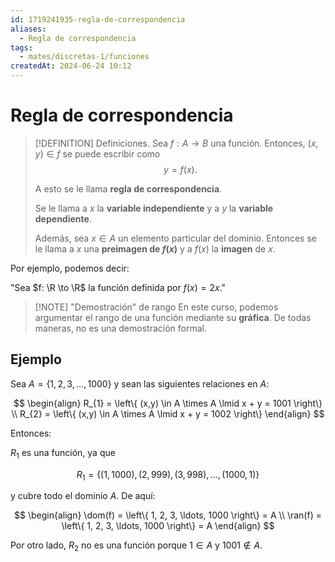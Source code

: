 ```yaml
---
id: 1719241935-regla-de-correspondencia
aliases:
  - Regla de correspondencia
tags:
  - mates/discretas-1/funciones
createdAt: 2024-06-24 10:12
---
```


# Regla de correspondencia

> [!DEFINITION] Definiciones.
> Sea $f: A \to B$ una función. Entonces, $(x,y) \in f$ se puede escribir como
> $$
> y = f(x)
> .$$
> 
> A esto se le llama **regla de correspondencia**.
> 
> Se le llama a $x$ la **variable independiente** y a $y$ la **variable dependiente**.
> 
> Además, sea $x \in A$ un elemento particular del dominio. Entonces se le llama a $x$ una **preimagen de $f(x)$** y a $f(x)$ la **imagen** de $x$.

Por ejemplo, podemos decir:

"Sea $f: \R \to \R$ la función definida por $f(x) = 2x$."

> [!NOTE] "Demostración" de rango
> En este curso, podemos argumentar el rango de una función mediante su **gráfica**. De todas maneras, no es una demostración formal.

## Ejemplo

Sea $A = \left\{ 1, 2, 3, \ldots, 1000 \right\}$ y sean las siguientes relaciones en $A$:

$$
\begin{align}
R_{1} = \left\{ (x,y) \in A \times A \lmid x + y = 1001 \right\} \\
R_{2} = \left\{ (x,y) \in A \times A \lmid x + y = 1002 \right\}
\end{align}
$$

Entonces:

$R_{1}$ es una función, ya que

$$
R_{1} = \left\{ (1, 1000), (2, 999), (3, 998), \ldots, (1000, 1) \right\}
$$

y cubre todo el dominio $A$. De aquí:

$$
\begin{align}
\dom(f) = \left\{ 1, 2, 3, \ldots, 1000 \right\} = A \\
\ran(f) = \left\{ 1, 2, 3, \ldots, 1000 \right\} = A
\end{align}
$$

Por otro lado, $R_{2}$ no es una función porque $1 \in A$ y $1001 \notin A$.
